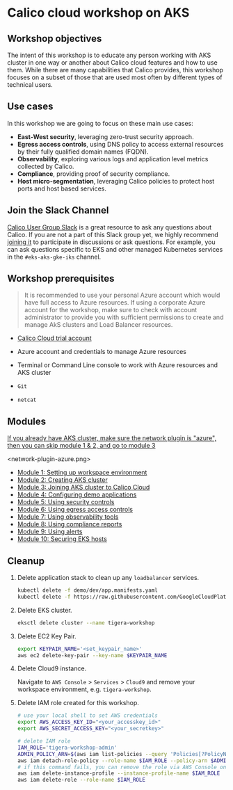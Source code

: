 # Calico cloud workshop on AKS

## Workshop objectives

The intent of this workshop is to educate any person working with AKS cluster in one way or another about Calico cloud features and how to use them. While there are many capabilities that Calico provides, this workshop focuses on a subset of those that are used most often by different types of technical users.

## Use cases

In this workshop we are going to focus on these main use cases:

- **East-West security**, leveraging zero-trust security approach.
- **Egress access controls**, using DNS policy to access external resources by their fully qualified domain names (FQDN).
- **Observability**, exploring various logs and application level metrics collected by Calico.
- **Compliance**, providing proof of security compliance.
- **Host micro-segmentation**, leveraging Calico policies to protect host ports and host based services.

## Join the Slack Channel

[Calico User Group Slack](https://slack.projectcalico.org/) is a great resource to ask any questions about Calico. If you are not a part of this Slack group yet, we highly recommend [joining it](https://slack.projectcalico.org/) to participate in discussions or ask questions. For example, you can ask questions specific to EKS and other managed Kubernetes services in the `#eks-aks-gke-iks` channel.

## Workshop prerequisites

>It is recommended to use your personal Azure account which would have full access to Azure resources. If using a corporate Azure account for the workshop, make sure to check with account administrator to provide you with sufficient permissions to create and manage AkS clusters and Load Balancer resources.

- [Calico Cloud trial account](https://www.calicocloud.io/home)
- Azure account and credentials to manage Azure resources
- Terminal or Command Line console to work with Azure resources and AKS cluster
 
- `Git`
- `netcat`

## Modules

[If you already have AKS cluster, make sure the network plugin is "azure", then you can skip module 1 & 2, and go to module 3](../modules/joining-aks-to-calico-cloud.md)

<network-plugin-azure.png>

- [Module 1: Setting up workspace environment](./modules/setting-up-work-environment.md)
- [Module 2: Creating AKS cluster](modules/creating-aks-cluster.md)
- [Module 3: Joining AKS cluster to Calico Cloud](modules/joining-eks-to-calico-cloud.md)
- [Module 4: Configuring demo applications](modules/configuring-demo-apps.md)
- [Module 5: Using security controls](modules/using-security-controls.md)
- [Module 6: Using egress access controls](modules/using-egress-access-controls.md)
- [Module 7: Using observability tools](modules/using-observability-tools.md)
- [Module 8: Using compliance reports](modules/using-compliance-reports.md)
- [Module 9: Using alerts](modules/using-alerts.md)
- [Module 10: Securing EKS hosts](modules/securing-heps.md)

## Cleanup

1. Delete application stack to clean up any `loadbalancer` services.

    ```bash
    kubectl delete -f demo/dev/app.manifests.yaml
    kubectl delete -f https://raw.githubusercontent.com/GoogleCloudPlatform/microservices-demo/master/release/kubernetes-manifests.yaml
    ```

2. Delete EKS cluster.

    ```bash
    eksctl delete cluster --name tigera-workshop
    ```

3. Delete EC2 Key Pair.

    ```bash
    export KEYPAIR_NAME='<set_keypair_name>'
    aws ec2 delete-key-pair --key-name $KEYPAIR_NAME
    ```

4. Delete Cloud9 instance.

    Navigate to `AWS Console` > `Services` > `Cloud9` and remove your workspace environment, e.g. `tigera-workshop`.

5. Delete IAM role created for this workshop.

    ```bash
    # use your local shell to set AWS credentials
    export AWS_ACCESS_KEY_ID="<your_accesskey_id>"
    export AWS_SECRET_ACCESS_KEY="<your_secretkey>"

    # delete IAM role
    IAM_ROLE='tigera-workshop-admin'
    ADMIN_POLICY_ARN=$(aws iam list-policies --query 'Policies[?PolicyName==`AdministratorAccess`].Arn' --output text)
    aws iam detach-role-policy --role-name $IAM_ROLE --policy-arn $ADMIN_POLICY_ARN
    # if this command fails, you can remove the role via AWS Console once you delete the Cloud9 instance
    aws iam delete-instance-profile --instance-profile-name $IAM_ROLE
    aws iam delete-role --role-name $IAM_ROLE
    ```
